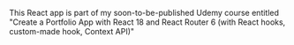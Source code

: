 This React app is part of my soon-to-be-published Udemy course entitled "Create a Portfolio App with React 18 and React Router 6 (with React hooks, custom-made hook, Context API)"